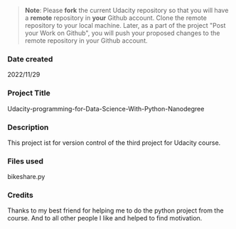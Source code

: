 >**Note**: Please **fork** the current Udacity repository so that you will have a **remote** repository in **your** Github account. Clone the remote repository to your local machine. Later, as a part of the project "Post your Work on Github", you will push your proposed changes to the remote repository in your Github account.

### Date created
2022/11/29

### Project Title
Udacity-programming-for-Data-Science-With-Python-Nanodegree

### Description
This project ist for version control of the third project for Udacity course.

### Files used
bikeshare.py

### Credits
Thanks to my best friend for helping me to do the python project from the course.
And to all other people I like and helped to find motivation. 


